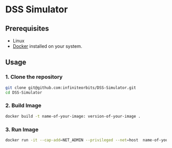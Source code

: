 # DSS Simulator

## Prerequisites
- Linux
- [Docker](https://docs.docker.com/get-docker/) installed on your system.

## Usage

### 1. Clone the repository
```bash
git clone git@github.com:infiniteorbits/DSS-Simulator.git
cd DSS-Simulator
```
### 2. Build Image
``` bash
docker build -t name-of-your-image: version-of-your-image .
```
### 3. Run Image
```bash
docker run -it --cap-add=NET_ADMIN --privileged --net=host  name-of-your-image: version-of-your-image
```
